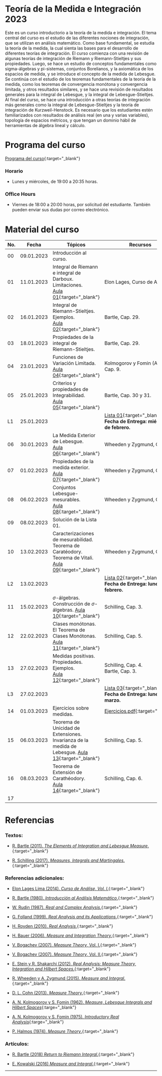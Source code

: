 # Teoría de la Medida e Integración 2023

Este es un curso introductorio a la teoría de la medida e integración. El tema central del curso es el estudio de las diferentes nociones de integración, que se utilizan en análisis matemático. Como base fundamental, se estudia la teoría de la medida, la cual sienta las bases para el desarrollo de diferentes teorías de integración. El curso comienza con una revisión de algunas teorías de integración de Riemann y Riemann-Stieltjes y sus propiedades. Luego, se hace un estudio de conceptos fundamentales como sigma-álgebras y pi-sistemas, conjuntos Borelianos, y la axiomática de los espacios de medida, y se introduce el concepto de la medida de Lebesgue. Se continúa con el estudio de los teoremas fundamentales de la teoría de la medida, como los teoremas de convergencia monótona y convergencia limitada, y otros resultados similares, y se hace una revisión de resultados generales para la integral de Lebesgue, y la integral de Lebesgue-Stieltjes. Al final del curso, se hace una introducción a otras teorías de integración más generales como la integral de Lebesgue-Stieltjes y la teoría de integración de Kurzweil-Henstock.  Es necesario que los estudiantes estén familiarizados con resultados de análisis real (en una y varias variables), topología de espacios métricos, y que tengan un dominio hábil de herramientas de álgebra lineal y cálculo.

# Programa del curso
<div id='id-programa'/>

[Programa del curso](programa/Programa-tm2023.pdf){:target="_blank"}

### Horario
<div id='id-horario'/>

* Lunes y miércoles, de 19:00 a 20:35 horas.

### Office Hours
<div id='id-office'/>

* Viernes de 18:00 a 20:00 horas, por solicitud del estudiante. También pueden enviar sus dudas por correo electrónico.


# Material del curso
<div id='id-material'/>

  **No.**  | **Fecha**    | **Tópicos**                                                                    | **Recursos**
  -------- | ------------ | ------------------------------------------------------------------------------ |  -------------------------------------
  00       | 09.01.2023   | Introducción al curso. <br/>                                                   | 
  01       | 11.01.2023   | Integral de Riemann e integral de Darboux. Limitaciones. <br/> [Aula 01](aulas/Aula01.pdf){:target="_blank"} | Elon Lages, Curso de Análise I. 
  02       | 16.01.2023   | Integral de Riemann-Stieltjes. Ejemplos. <br/> [Aula 02](aulas/Aula02.pdf){:target="_blank"} | Bartle, Cap. 29. 
  03       | 18.01.2023   | Propiedades de la integral de Riemann-Stieltjes. <br/>                         | Bartle, Cap. 29. 
  04       | 23.01.2023   | Funciones de Variación Limitada. <br/> [Aula 04](aulas/Aula04.pdf){:target="_blank"} | Kolmogorov y Fomin (Análisis). Cap. 9.
  05       | 25.01.2023   | Criterios y propiedades de Integrabilidad. <br/> [Aula 05](aulas/Aula05.pdf){:target="_blank"} | Bartle, Cap. 30 y 31. 
  L1       | 25.01.2023   |   | [Lista 01](listas/lista01.pdf){:target="_blank"}. <br/> **Fecha de Entrega: miércoles 8 de febrero.**
  06       | 30.01.2023   | La Medida Exterior de Lebesgue. <br/> [Aula 06](aulas/Aula06.pdf){:target="_blank"} | Wheeden y Zygmund, Cap. 3.
  07       | 01.02.2023   | Propiedades de la medida exterior. <br/> [Aula 07](aulas/Aula07.pdf){:target="_blank"} | Wheeden y Zygmund, Cap. 3.
  08       | 06.02.2023   | Conjuntos Lebesgue-mesurables. <br/> [Aula 08](aulas/Aula08.pdf){:target="_blank"} | Wheeden y Zygmund, Cap. 3.
  09       | 08.02.2023   | Solución de la Lista 01.  | 
  10       | 13.02.2023   | Caracterizaciones de mesurabilidad. Teorema de Caratéodory. Teorema de Vitali. [Aula 09](aulas/Aula09.pdf){:target="_blank"} | Wheeden y Zygmund, Cap. 3.
  L2       | 13.02.2023   |   | [Lista 02](listas/lista02.pdf){:target="_blank"}. <br/> **Fecha de Entrega: lunes 27 de febrero.**
  11       | 15.02.2023   | $\sigma$-álgebras. Construcción de $\sigma$-álgebras. [Aula 10](aulas/Aula10.pdf){:target="_blank"} | Schilling, Cap. 3.
  12       | 22.02.2023   | Clases monótonas. El Teorema de Clases Monótonas. [Aula 11](aulas/Aula11.pdf){:target="_blank"}  | Schilling, Cap. 5. 
  13       | 27.02.2023   | Medidas positivas. Propiedades. Ejemplos. <br/> [Aula 12](aulas/Aula12.pdf){:target="_blank"} | Schilling, Cap. 4. <br/> Bartle, Cap. 3. 
  L3       | 27.02.2023   |   | [Lista 03](listas/lista03.pdf){:target="_blank"}. <br/> **Fecha de Entrega: lunes 13 de marzo.**
  14       | 01.03.2023   | Ejercicios sobre medidas. | [Ejercicios.pdf](listas/Ejercicios.pdf){:target="_blank"}
  15       | 06.03.2023   | Teorema de Unicidad de Extensiones. Invarianza de la medida de Lebesgue. [Aula 13](aulas/Aula13.pdf){:target="_blank"} | Schilling, Cap. 5.
  16       | 08.03.2023   | Teorema de Extensión de Carathéodory. <br/> [Aula 14](aulas/Aula14.pdf){:target="_blank"} | Schilling, Cap. 6.
  17       |              |                           | 

  
# Referencias
<div id='id-ref'/>

### Textos:

* [R. Bartle (2011). *The Elements of Integration and Lebesgue Measure*.](http://library.lol/main/A1D515B51A9193224B31B0A47F3AA135){:target="_blank"}

* [R. Schilling (2017). *Measures, Integrals and Martingales*.](http://library.lol/main/70091F2937A5FA32E08795C3A3654837){:target="_blank"}


### Referencias adicionales:

* [Elon Lages Lima (2014). *Curso de Análise, Vol. I*.](http://library.lol/main/09C73EFC7EB9686BAE475FDB338C3720){:target="_blank"}

* [R. Bartle (1980). *Introducción al Análisis Matemático*.](http://library.lol/main/6FF57EE865C321AEDDAB8B294641BE91){:target="_blank"}

* [W. Rudin (1987). *Real and Complex Analysis*.](http://library.lol/main/D9D636FAC19541905640F56164C8DA8A){:target="_blank"}

* [G. Folland (1999). *Real Analysis and its Applications*.](http://library.lol/main/A52A695373B9289688FC9CE7835487EF){:target="_blank"}

* [H. Royden (2010). *Real Analysis*.](http://library.lol/main/467A74BDDE78CD0E1F9E470B01423B03){:target="_blank"}

* [H. Bauer (2006). *Measure and Integration Theory*.](http://library.lol/main/8E48B32F8A03A4CD09C2071F40DA0482){:target="_blank"}

* [V. Bogachev (2007). *Measure Theory*, Vol. I.](http://library.lol/main/FFBDC7E3D8E571C6CD5F9E8633CDFDC2){:target="_blank"}

* [V. Bogachev (2007). *Measure Theory*, Vol. II.](http://library.lol/main/37F8C8D6AA1131249E3F2B53157E40A5){:target="_blank"}

* [E. Stein y R. Shakarchi (2012). *Real Analysis: Measure Theory, Integration and Hilbert Spaces*.](http://library.lol/main/E93A91B5366ACEEE18F3786D26068833){:target="_blank"}

* [R. Wheeden y A. Zygmund (2015). *Measure and Integral*.](http://library.lol/main/2D2E5BF43FAE923F53F5D8C780FF6CC1){:target="_blank"}

* [D. L. Cohn (2013). *Measure Theory*.](http://library.lol/main/2F37E55C5A9B4F14C5E64697DCF71306){:target="_blank"}

* [A. N. Kolmogorov y S. Fomin (1962). *Measure, Lebesgue Integrals and Hilbert Spaces*](http://library.lol/main/69A47D96629E2CE88EA8E89D6CB1B636){:targe="_blank"}

* [A. N. Kolmogorov y S. Fomin (1975). *Introductory Real Analysis*](http://library.lol/main/3A506B337A98982D529E33CC22A4A37C){:targe="_blank"}

* [P. Halmos (1974). *Measure Theory*.](http://library.lol/main/00C4B0D76C69B67BEAC992F2EE26B0AF){:target="_blank"}

### Artículos:

* [R. Bartle (2018) *Return to Riemann Integral*.](https://www.tandfonline.com/doi/abs/10.1080/00029890.1996.12004798){:target="_blank"}

* [E. Kowalski (2016) *Measure and Integral*.](https://people.math.ethz.ch/~kowalski/measure-integral.pdf){:target="_blank"}

---
